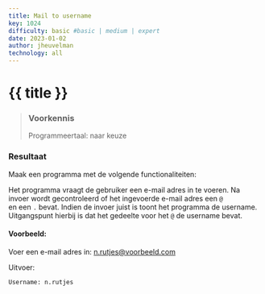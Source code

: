 ```yaml
---
title: Mail to username
key: 1024
difficulty: basic #basic | medium | expert
date: 2023-01-02
author: jheuvelman
technology: all
---
```




# {{ title }}

> ### Voorkennis
> Programmeertaal: naar keuze

### Resultaat
Maak een programma met de volgende functionaliteiten:

Het programma vraagt de gebruiker een e-mail adres in te voeren. Na invoer wordt gecontroleerd of het ingevoerde e-mail adres een <code>@ </code> en een <code>.</code> bevat. Indien de invoer juist is toont het programma de username.  
Uitgangspunt hierbij is dat het gedeelte voor het <code>@</code> de username bevat.

#### Voorbeeld:
Voer een e-mail adres in: n.rutjes@voorbeeld.com 

Uitvoer:
```shell
Username: n.rutjes
```
